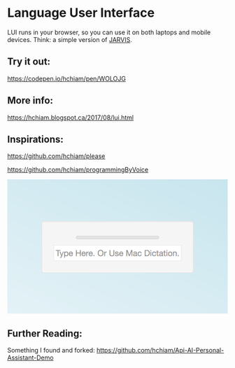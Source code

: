 # Language User Interface
LUI runs in your browser, so you can use it on both laptops and mobile devices. Think: a simple version of [JARVIS](http://marvel-movies.wikia.com/wiki/J.A.R.V.I.S.).

## Try it out:
https://codepen.io/hchiam/pen/WOLOJG

## More info:
https://hchiam.blogspot.ca/2017/08/lui.html

## Inspirations:
https://github.com/hchiam/please

https://github.com/hchiam/programmingByVoice

![screenshot](https://github.com/hchiam/language-user-interface/blob/master/screenshot.png)

## Further Reading:
Something I found and forked: https://github.com/hchiam/Api-AI-Personal-Assistant-Demo
